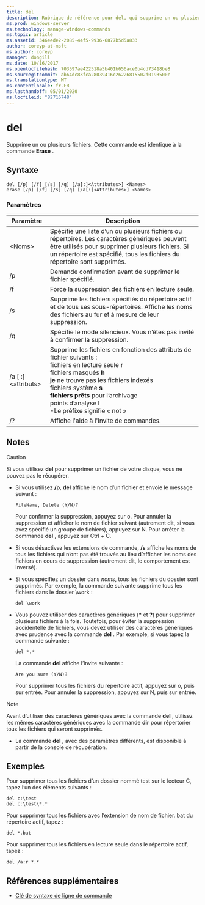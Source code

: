 ```yaml
---
title: del
description: Rubrique de référence pour del, qui supprime un ou plusieurs fichiers.
ms.prod: windows-server
ms.technology: manage-windows-commands
ms.topic: article
ms.assetid: 346eede2-2085-44f5-9936-6877b5d5a833
author: coreyp-at-msft
ms.author: coreyp
manager: dongill
ms.date: 10/16/2017
ms.openlocfilehash: 703597ae422518a5b401b656ace0b4cd73418be8
ms.sourcegitcommit: ab64dc83fca28039416c26226815502d0193500c
ms.translationtype: MT
ms.contentlocale: fr-FR
ms.lasthandoff: 05/01/2020
ms.locfileid: "82716748"
---
```

# <a name="del"></a>del

Supprime un ou plusieurs fichiers. Cette commande est identique à la commande **Erase** .



## <a name="syntax"></a>Syntaxe

```
del [/p] [/f] [/s] [/q] [/a[:]<Attributes>] <Names>
erase [/p] [/f] [/s] [/q] [/a[:]<Attributes>] <Names>
```

### <a name="parameters"></a>Paramètres

|Paramètre|Description|
|---------|-----------|
|\<Noms>|Spécifie une liste d’un ou plusieurs fichiers ou répertoires. Les caractères génériques peuvent être utilisés pour supprimer plusieurs fichiers. Si un répertoire est spécifié, tous les fichiers du répertoire sont supprimés.|
|/p|Demande confirmation avant de supprimer le fichier spécifié.|
|/f|Force la suppression des fichiers en lecture seule.|
|/s|Supprime les fichiers spécifiés du répertoire actif et de tous ses sous-répertoires. Affiche les noms des fichiers au fur et à mesure de leur suppression.|
|/q|Spécifie le mode silencieux. Vous n’êtes pas invité à confirmer la suppression.|
|/a [ :]\<attributs>|Supprime les fichiers en fonction des attributs de fichier suivants :</br>fichiers en lecture seule **r**</br>fichiers masqués **h**</br>**je** ne trouve pas les fichiers indexés</br>fichiers système **s**</br>**fichiers prêts** pour l’archivage</br>points d’analyse **l**</br>-Le préfixe signifie « not »|
|/?|Affiche l'aide à l'invite de commandes.|

## <a name="remarks"></a>Notes 

> [!CAUTION]
> Si vous utilisez **del** pour supprimer un fichier de votre disque, vous ne pouvez pas le récupérer.

-   Si vous utilisez **/p**, **del** affiche le nom d’un fichier et envoie le message suivant :

    `FileName, Delete (Y/N)?`

    Pour confirmer la suppression, appuyez sur o. Pour annuler la suppression et afficher le nom de fichier suivant (autrement dit, si vous avez spécifié un groupe de fichiers), appuyez sur N. Pour arrêter la commande **del** , appuyez sur Ctrl + C.
- Si vous désactivez les extensions de commande, **/s** affiche les noms de tous les fichiers qui n’ont pas été trouvés au lieu d’afficher les noms des fichiers en cours de suppression (autrement dit, le comportement est inversé).
- Si vous spécifiez un dossier dans *noms*, tous les fichiers du dossier sont supprimés. Par exemple, la commande suivante supprime tous les fichiers dans le dossier \work :  
  ```
  del \work
  ```  
- Vous pouvez utiliser des caractères génériques (**&#42;** et **?**) pour supprimer plusieurs fichiers à la fois. Toutefois, pour éviter la suppression accidentelle de fichiers, vous devez utiliser des caractères génériques avec prudence avec la commande **del** . Par exemple, si vous tapez la commande suivante :  
  ```
  del *.*
  ```  
  La commande **del** affiche l’invite suivante :

  `Are you sure (Y/N)?`

  Pour supprimer tous les fichiers du répertoire actif, appuyez sur o, puis sur entrée. Pour annuler la suppression, appuyez sur N, puis sur entrée.

> [!NOTE]
> Avant d’utiliser des caractères génériques avec la commande **del** , utilisez les mêmes caractères génériques avec la commande **dir** pour répertorier tous les fichiers qui seront supprimés.

-   La commande **del** , avec des paramètres différents, est disponible à partir de la console de récupération.

## <a name="examples"></a>Exemples

Pour supprimer tous les fichiers d’un dossier nommé test sur le lecteur C, tapez l’un des éléments suivants :
```
del c:\test
del c:\test\*.*
```
Pour supprimer tous les fichiers avec l’extension de nom de fichier. bat du répertoire actif, tapez :
```
del *.bat
```
Pour supprimer tous les fichiers en lecture seule dans le répertoire actif, tapez :
```
del /a:r *.*
```

## <a name="additional-references"></a>Références supplémentaires

- [Clé de syntaxe de ligne de commande](command-line-syntax-key.md)
